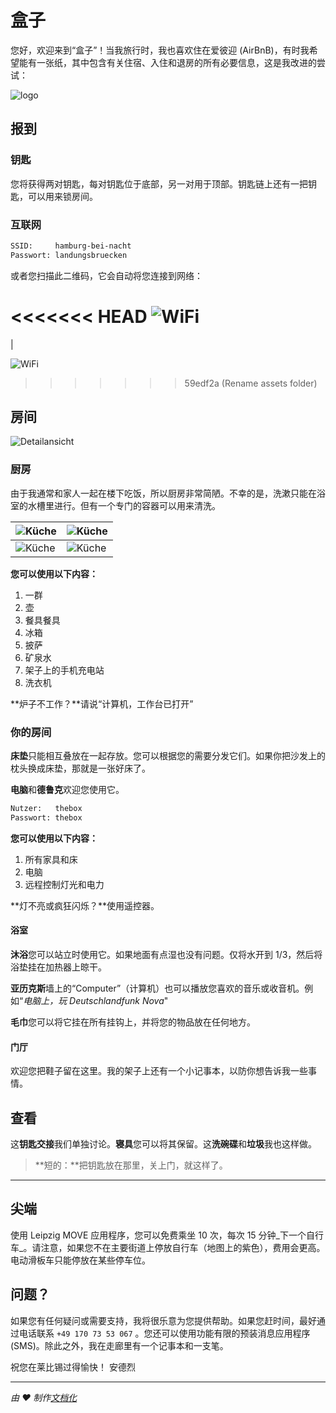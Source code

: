 # 盒子

您好，欢迎来到“盒子”！当我旅行时，我也喜欢住在爱彼迎 (AirBnB)，有时我希望能有一张纸，其中包含有关住宿、入住和退房的所有必要信息，这是我改进的尝试：

![logo](assets/artwork/thebox-logo-invert.svg ":size=400:align=center")

## 报到

### 钥匙

您将获得两对钥匙，每对钥匙位于底部，另一对用于顶部。钥匙链上还有一把钥匙，可以用来锁房间。

### 互联网

```txt
SSID:     hamburg-bei-nacht
Passwort: landungsbruecken
```

或者您扫描此二维码，它会自动将您连接到网络：

<<<<<<< HEAD
![WiFi](assets/wlan.png)
=======
\|

![WiFi](_media/wlan.png)
>>>>>>> 59edf2a (Rename assets folder)

## 房间

![Detailansicht](_media/thebox-map-detail.png)

### 厨房

由于我通常和家人一起在楼下吃饭，所以厨房非常简陋。不幸的是，洗漱只能在浴室的水槽里进行。但有一个专门的容器可以用来清洗。

| ![Küche](assets/rooms/kueche.jpg ":size=200")              | ![Küche](assets/rooms/kueche-werkstatt-01.jpg ":size=200") |
| ---------------------------------------------------------- | ---------------------------------------------------------- |
| ![Küche](assets/rooms/kueche-werkstatt-02.jpg ":size=200") | ![Küche](assets/rooms/kueche-kuehlschrank.jpg ":size=200") |

**您可以使用以下内容：**

1.  一群
2.  壶
3.  餐具餐具
4.  冰箱
5.  披萨
6.  矿泉水
7.  架子上的手机充电站
8.  洗衣机

**炉子不工作？**请说“计算机，工作台已打开”

### 你的房间

**床垫**只能相互叠放在一起存放。您可以根据您的需要分发它们。如果你把沙发上的枕头换成床垫，那就是一张好床了。

**电脑**和**德鲁克**欢迎您使用它。

```txt
Nutzer:   thebox
Passwort: thebox
```

**您可以使用以下内容：**

1.  所有家具和床
2.  电脑
3.  远程控制灯光和电力

**灯不亮或疯狂闪烁？**使用遥控器。

#### 浴室

**沐浴**您可以站立时使用它。如果地面有点湿也没有问题。仅将水开到 1/3，然后将浴垫挂在加热器上晾干。

**亚历克斯**墙上的“Computer”（计算机）也可以播放您喜欢的音乐或收音机。例如“_电脑上，玩 Deutschlandfunk Nova_"

**毛巾**您可以将它挂在所有挂钩上，并将您的物品放在任何地方。

#### 门厅

欢迎您把鞋子留在这里。我的架子上还有一个小记事本，以防你想告诉我一些事情。

## 查看

这**钥匙交接**我们单独讨论。**寝具**您可以将其保留。这**洗碗碟**和**垃圾**我也这样做。

> **短的：**把钥匙放在那里，关上门，就这样了。

* * *

## 尖端

使用 Leipzig MOVE 应用程序，您可以免费乘坐 10 次，每次 15 分钟_下一个自行车_。请注意，如果您不在主要街道上停放自行车（地图上的紫色），费用会更高。电动滑板车只能停放在某些停车位。

## 问题？

如果您有任何疑问或需要支持，我将很乐意为您提供帮助。如果您赶时间，最好通过电话联系 `+49 170 73 53 067` 。您还可以使用功能有限的预装消息应用程序 (SMS)。除此之外，我在走廊里有一个记事本和一支笔。

祝您在莱比锡过得愉快！
安德烈

* * *

_由 ❤️ 制作[文档化](https://docsify.js.org/)_
